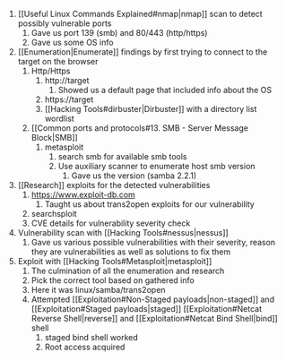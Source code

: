 1. [[Useful Linux Commands Explained#nmap|nmap]] scan to detect possibly vulnerable ports 
	1. Gave us port 139 (smb) and 80/443 (http/https)
	2. Gave us some OS info
2. [[Enumeration|Enumerate]] findings by first trying to connect to the target on the browser
	1. Http/Https
		1. http://target
			1. Showed us a default page that included info about the OS
		2. https://target
		3. [[Hacking Tools#dirbuster|Dirbuster]] with a directory list wordlist
	2.  [[Common ports and protocols#13. SMB - Server Message Block|SMB]]
		1. metasploit
			1. search smb for available smb tools
			2. Use auxiliary scanner to enumerate host smb version
				1. Gave us the version (samba 2.2.1)
3. [[Research]] exploits for the detected vulnerabilities
	1. https://www.exploit-db.com
		1. Taught us about trans2open exploits for our vulnerability
	2. searchsploit
	3. CVE details for vulnerability severity check
4. Vulnerability scan with [[Hacking Tools#nessus|nessus]]
	1. Gave us various possible vulnerabilities with their severity, reason they are vulnerabilities as well as solutions to fix them
5. Exploit with [[Hacking Tools#Metasploit|metasploit]]
	1. The culmination of all the enumeration and research
	2. Pick the correct tool based on gathered info
	3. Here it was linux/samba/trans2open
	4. Attempted [[Exploitation#Non-Staged payloads|non-staged]] and [[Exploitation#Staged payloads|staged]] [[Exploitation#Netcat Reverse Shell|reverse]] and [[Exploitation#Netcat Bind Shell|bind]] shell
		1. staged bind shell worked
		2. Root access acquired